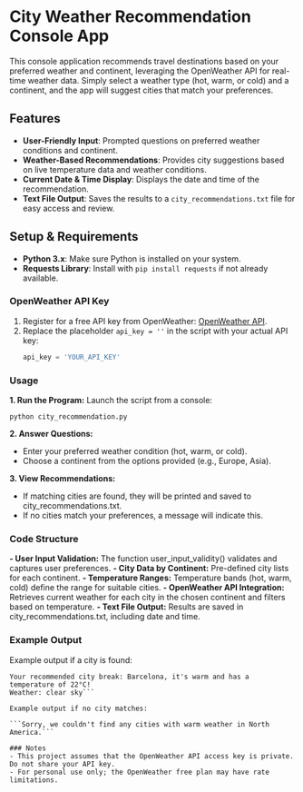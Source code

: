 # City Weather Recommendation Console App

This console application recommends travel destinations based on your preferred weather and continent, leveraging the OpenWeather API for real-time weather data. Simply select a weather type (hot, warm, or cold) and a continent, and the app will suggest cities that match your preferences.

## Features
- **User-Friendly Input**: Prompted questions on preferred weather conditions and continent.
- **Weather-Based Recommendations**: Provides city suggestions based on live temperature data and weather conditions.
- **Current Date & Time Display**: Displays the date and time of the recommendation.
- **Text File Output**: Saves the results to a `city_recommendations.txt` file for easy access and review.

## Setup & Requirements
- **Python 3.x**: Make sure Python is installed on your system.
- **Requests Library**: Install with `pip install requests` if not already available.

### OpenWeather API Key
1. Register for a free API key from OpenWeather: [OpenWeather API](https://openweathermap.org/api).
2. Replace the placeholder `api_key = ''` in the script with your actual API key:
   ```python
   api_key = 'YOUR_API_KEY'

### Usage
**1. Run the Program:** Launch the script from a console:

```python city_recommendation.py```

**2. Answer Questions:** 
- Enter your preferred weather condition (hot, warm, or cold).
- Choose a continent from the options provided (e.g., Europe, Asia).

**3. View Recommendations:**
- If matching cities are found, they will be printed and saved to city_recommendations.txt.
- If no cities match your preferences, a message will indicate this.

### Code Structure
**- User Input Validation:** The function user_input_validity() validates and captures user preferences.
**- City Data by Continent:** Pre-defined city lists for each continent.
**- Temperature Ranges:** Temperature bands (hot, warm, cold) define the range for suitable cities.
**- OpenWeather API Integration:** Retrieves current weather for each city in the chosen continent and filters based on temperature.
**- Text File Output:** Results are saved in city_recommendations.txt, including date and time.

### Example Output
Example output if a city is found:
```Current date and time: 2023-11-07 14:30
Your recommended city break: Barcelona, it's warm and has a temperature of 22°C!
Weather: clear sky```

Example output if no city matches:

```Sorry, we couldn't find any cities with warm weather in North America.```

### Notes 
- This project assumes that the OpenWeather API access key is private. Do not share your API key.
- For personal use only; the OpenWeather free plan may have rate limitations.

